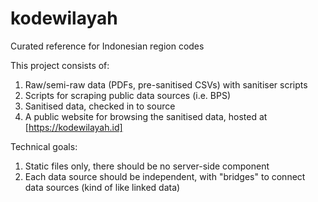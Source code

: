 # kodewilayah
Curated reference for Indonesian region codes

This project consists of:
1. Raw/semi-raw data (PDFs, pre-sanitised CSVs) with sanitiser scripts
2. Scripts for scraping public data sources (i.e. BPS)
3. Sanitised data, checked in to source
4. A public website for browsing the sanitised data, hosted at [https://kodewilayah.id]

Technical goals:
1. Static files only, there should be no server-side component
2. Each data source should be independent, with "bridges" to connect data sources
   (kind of like linked data)
